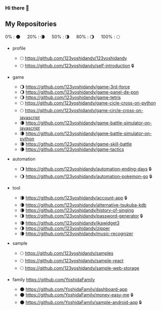 ### Hi there 👋

## My Repositories

0% : :new_moon: 　
20% : :waning_crescent_moon: 　
50% : :last_quarter_moon: 　
80% : :waning_gibbous_moon: 　
100% : :full_moon:


- profile
  - :full_moon: https://github.com/123yoshidandy/123yoshidandy
  - :full_moon: https://github.com/123yoshidandy/self-introduction :lock:

- game
  - :waning_gibbous_moon: https://github.com/123yoshidandy/game-3rd-force
  - :waning_gibbous_moon: https://github.com/123yoshidandy/game-panel-de-pon
  - :waning_gibbous_moon: https://github.com/123yoshidandy/game-tetris
  - :full_moon: https://github.com/123yoshidandy/game-cicle-cross-on-python
  - :full_moon: https://github.com/123yoshidandy/game-circle-cross-on-javascript
  - :waning_crescent_moon: https://github.com/123yoshidandy/game-battle-simulator-on-javascript
  - :waning_crescent_moon: https://github.com/123yoshidandy/game-battle-simulator-on-python
  - :waning_crescent_moon: https://github.com/123yoshidandy/game-skill-battle
  - :waning_crescent_moon: https://github.com/123yoshidandy/game-tactics

- automation
  - :waning_gibbous_moon: https://github.com/123yoshidandy/automation-ending-days :lock:
  - :waning_gibbous_moon: https://github.com/123yoshidandy/automation-pokemon-go :lock:

- tool
  - :waning_crescent_moon: https://github.com/123yoshidandy/account-app :lock:
  - :waning_crescent_moon: https://github.com/123yoshidandy/alternative-tsukuba-kdb
  - :waning_crescent_moon: https://github.com/123yoshidandy/history-of-singing
  - :last_quarter_moon: https://github.com/123yoshidandy/password-generator :lock:
  - :waning_crescent_moon: https://github.com/123yoshidandy/ikawidget3
  - :last_quarter_moon: https://github.com/123yoshidandy/zipper
  - :waning_crescent_moon: https://github.com/123yoshidandy/music-recognizer

- sample
  - :full_moon: https://github.com/123yoshidandy/samples
  - :full_moon: https://github.com/123yoshidandy/sample-react
  - :full_moon: https://github.com/123yoshidandy/sample-web-storage

- family https://github.com/YoshidaFamily
  - :new_moon: https://github.com/YoshidaFamily/dashboard-app
  - :new_moon: https://github.com/YoshidaFamily/money-easy-me :lock:
  - :new_moon: https://github.com/YoshidaFamily/sample-android-app :lock:

<!--
**123yoshidandy/123yoshidandy** is a ✨ _special_ ✨ repository because its `README.md` (this file) appears on your GitHub profile.

Here are some ideas to get you started:

- 🔭 I’m currently working on ...
- 🌱 I’m currently learning ...
- 👯 I’m looking to collaborate on ...
- 🤔 I’m looking for help with ...
- 💬 Ask me about ...
- 📫 How to reach me: ...
- 😄 Pronouns: ...
- ⚡ Fun fact: ...
-->

